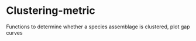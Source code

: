 # Clustering-metric
Functions to determine whether a species assemblage is clustered, plot gap curves
